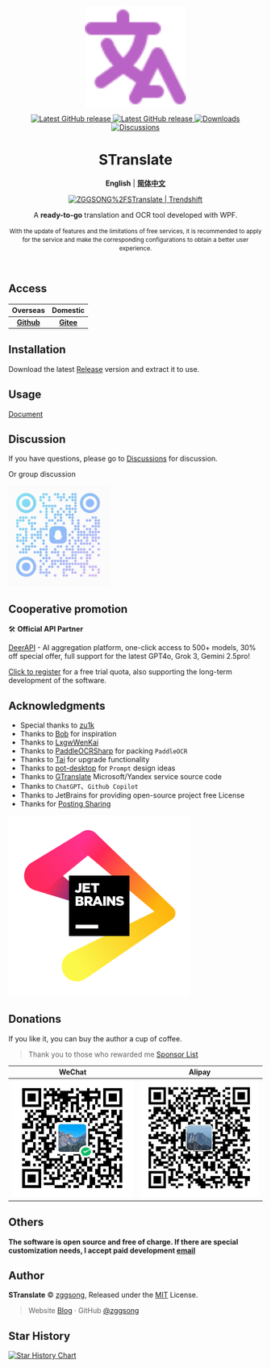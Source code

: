 <div align="center">

<p>
<a href="https://github.com/zggsong/STranslate" target="_blank">
<img align="center" alt="STranslate" width="200" src="./attachments/imgs/favicon.svg" />
</a>
</p>
<p>
<a href="https://github.com/ZGGSONG/STranslate/blob/main/LICENSE" target="_self">
 <img alt="Latest GitHub release" src="https://img.shields.io/github/license/ZGGSONG/STranslate" />
</a>
<a href="https://github.com/ZGGSONG/STranslate/releases/latest" target="_blank">
 <img alt="Latest GitHub release" src="https://img.shields.io/github/release/ZGGSONG/STranslate.svg" />
</a>
<a href="https://github.com/ZGGSONG/STranslate/releases" target="_self">
 <img alt="Downloads" src="https://img.shields.io/github/downloads/ZGGSONG/STranslate/total" />
</a>
<a href="https://github.com/ZGGSONG/STranslate/discussions" target="_self">
 <img alt="Discussions" src="https://img.shields.io/github/discussions/ZGGSONG/STranslate" />
</a>
</p>

<h1 align="center">STranslate</h1>

**English** | [**简体中文**](./README_ZH.md)

<a href="https://trendshift.io/repositories/6979" target="_blank"><img src="https://trendshift.io/api/badge/repositories/6979" alt="ZGGSONG%2FSTranslate | Trendshift" style="width: 250px; height: 55px;" width="250" height="55"/></a>

<p align="center">A <strong>ready-to-go</strong> translation and OCR tool developed with WPF.</p>

<small>With the update of features and the limitations of free services, it is recommended to apply for the service and make the corresponding configurations to obtain a better user experience.</small>

</div>

<br/>

## Access

| Overseas | Domestic |
| :--: | :--: |
| **[Github](https://github.com/ZGGSONG/STranslate)** | **[Gitee](https://gitee.com/zggsong/STranslate)** |

## Installation

Download the latest [Release](https://github.com/ZGGSONG/STranslate/releases) version and extract it to use.

## Usage

[Document](https://stranslate.zggsong.com)

## Discussion

If you have questions, please go to [Discussions](https://github.com/ZGGSONG/STranslate/discussions) for discussion.

Or group discussion

<img src="./attachments/imgs/qq.jpeg" height=200 />

## Cooperative promotion

🛠️ **Official API Partner**  

[DeerAPI](https://api.deerapi.com/register?aff=j5dj) - AI aggregation platform, one-click access to 500+ models, 30% off special offer, full support for the latest GPT4o, Grok 3, Gemini 2.5pro!

[Click to register](https://api.deerapi.com/register?aff=j5dj) for a free trial quota, also supporting the long-term development of the software.

## Acknowledgments

- Special thanks to [zu1k](https://github.com/zu1k)
- Thanks to [Bob](https://bobtranslate.com/guide/) for inspiration
- Thanks to [LxgwWenKai](https://github.com/lxgw/LxgwWenKai)
- Thanks to [PaddleOCRSharp](https://gitee.com/raoyutian/paddle-ocrsharp) for packing `PaddleOCR`
- Thanks to [Tai](https://github.com/Planshit/Tai) for upgrade functionality
- Thanks to [pot-desktop](https://pot-app.com/) for `Prompt` design ideas
- Thanks to [GTranslate](https://github.com/d4n3436/GTranslate ) Microsoft/Yandex service source code
- Thanks to `ChatGPT`、`Github Copilot`
- Thanks to JetBrains for providing open-source project free License
- Thanks for [Posting Sharing](Sponsor.md#分享支持)

<a href="https://jb.gg/OpenSourceSupport"><img src="./attachments/imgs/jb_beam.svg" /></a>

## Donations

If you like it, you can buy the author a cup of coffee.

> Thank you to those who rewarded me [Sponsor List](Sponsor.md)

| WeChat | Alipay |
| :--: | :--: |
|![wehcatpay](./attachments/imgs/wechatpay.jpg) | ![alipay](./attachments/imgs/alipay.jpg) |

## Others

**The software is open source and free of charge. If there are special customization needs, I accept paid development [email](zggsong@foxmail.com)**

## Author

**STranslate** © [zggsong](https://github.com/zggsong), Released under the [MIT](https://github.com/ZGGSONG/STranslate/blob/main/LICENSE) License.<br>

> Website [Blog](https://www.zggsong.com) · GitHub [@zggsong](https://github.com/zggsong)

## Star History

[![Star History Chart](https://api.star-history.com/svg?repos=ZGGSONG/STranslate&type=Date)](https://star-history.com/#ZGGSONG/STranslate&Date)
